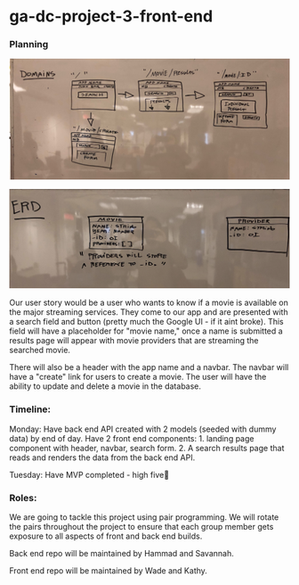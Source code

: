 # ga-dc-project-3-front-end

### Planning

!["Wireframe"](https://github.com/wadestewart/ga-dc-project-3-front-end/blob/feature-init/IMG_3461.jpg?raw=true "Wireframe")


!["ERD"](https://github.com/wadestewart/ga-dc-project-3-front-end/blob/feature-init/image%20(1).png?raw=true "ERD")

Our user story would be a user who wants to know if a movie is available on the major streaming services. They come to our app and are presented with a search field and button (pretty much the Google UI - if it aint broke). This field will have a placeholder for "movie name," once a name is submitted a results page will appear with movie providers that are streaming the searched movie.

There will also be a header with the app name and a navbar. The navbar will have a "create" link for users to create a movie. The user will have the ability to update and delete a movie in the database.

### Timeline:

Monday:
Have back end API created with 2 models (seeded with dummy data) by end of day.
Have 2 front end components: 1. landing page component with header, navbar, search form. 2. A search results page that reads and renders the data from the back end API.

Tuesday:
Have MVP completed - high five🙌

### Roles:

We are going to tackle this project using pair programming. We will rotate the pairs throughout the project to ensure that each group member gets exposure to all aspects of front and back end builds.

Back end repo will be maintained by Hammad and Savannah.

Front end repo will be maintained by Wade and Kathy.

